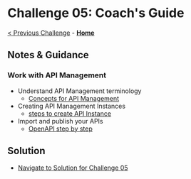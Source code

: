# Challenge 05: Coach's Guide

[< Previous Challenge](./Challenge04.md) - **[Home](README.md)**

## Notes & Guidance

### Work with API Management
- Understand API Management terminology
  - [Concepts for API Management](https://docs.microsoft.com/en-us/azure/api-management/api-management-terminology)
- Creating API Management Instances
  - [steps to create API Instance](https://docs.microsoft.com/en-us/azure/api-management/get-started-create-service-instance)
- Import and publish your APIs 
  - [OpenAPI step by step](https://docs.microsoft.com/en-us/azure/api-management/import-and-publish)

## Solution 
- [Navigate to Solution for Challenge 05](./Solution/Challenge%2005/Solution05.md)

